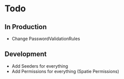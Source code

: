 # Todo

## In Production

- Change PasswordValidationRules

## Development

- Add Seeders for everything
- Add Permissions for everything (Spatie Permissions)